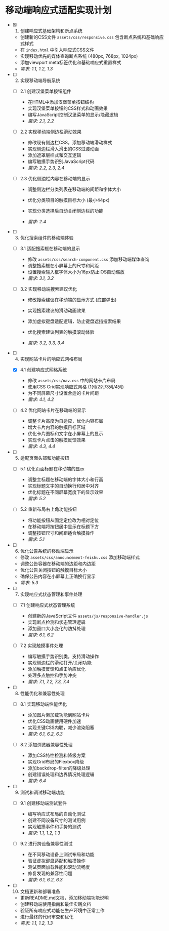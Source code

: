 # 移动端响应式适配实现计划

- [x] 1. 创建响应式基础架构和断点系统




  - 创建新的CSS文件 `assets/css/responsive.css` 包含断点系统和基础响应式样式
  - 在 `index.html` 中引入响应式CSS文件
  - 实现移动优先的媒体查询断点系统 (480px, 768px, 1024px)
  - 添加viewport meta标签优化和基础响应式重置样式
  - _需求: 1.1, 1.2, 1.3_

- [ ] 2. 实现移动端导航系统
  - [ ] 2.1 创建汉堡菜单按钮组件
    - 在HTML中添加汉堡菜单按钮结构
    - 实现汉堡菜单按钮的CSS样式和动画效果
    - 编写JavaScript控制汉堡菜单的显示/隐藏逻辑
    - _需求: 2.1, 2.2_

  - [ ] 2.2 实现移动端侧边栏滑动效果
    - 修改现有侧边栏CSS，添加移动端滑动样式
    - 实现侧边栏滑入滑出的CSS过渡动画
    - 添加遮罩层样式和交互逻辑
    - 编写触摸手势识别JavaScript代码
    - _需求: 2.2, 2.3, 2.4_

  - [ ] 2.3 优化侧边栏内容在移动端的显示
    - 调整侧边栏分类列表在移动端的间距和字体大小
    - 优化分类项目的触摸目标大小 (最小44px)
    - 实现分类选择后自动关闭侧边栏的功能


    - _需求: 2.4_

- [ ] 3. 优化搜索组件的移动端体验
  - [ ] 3.1 适配搜索框在移动端的显示


    - 修改 `assets/css/search-component.css` 添加移动端媒体查询
    - 调整搜索框在小屏幕上的尺寸和间距
    - 设置搜索输入框字体大小为16px防止iOS自动缩放
    - _需求: 3.1, 3.2_

  - [ ] 3.2 实现移动端搜索建议优化
    - 修改搜索建议在移动端的显示方式 (底部弹出)
    - 实现搜索建议的滑动动画效果
    - 添加虚拟键盘适配逻辑，防止键盘遮挡搜索结果
    - 优化搜索建议列表的触摸滚动体验


    - _需求: 3.2, 3.3, 3.4_

- [ ] 4. 实现网站卡片的响应式网格布局
  - [x] 4.1 创建响应式网格系统


    - 修改 `assets/css/nav.css` 中的网站卡片布局
    - 使用CSS Grid实现响应式网格 (1列/2列/3列/4列)
    - 为不同屏幕尺寸设置合适的卡片间距
    - _需求: 4.1, 4.2_

  - [ ] 4.2 优化网站卡片在移动端的显示
    - 调整卡片高度为自适应，优化内容布局
    - 增大卡片内容的触摸目标区域
    - 优化卡片图标和文字在小屏幕上的显示
    - 实现卡片点击的触摸反馈效果
    - _需求: 4.3, 4.4_

- [ ] 5. 适配页面头部和功能按钮
  - [ ] 5.1 优化页面标题在移动端的显示
    - 调整主标题在移动端的字体大小和行高
    - 实现标题文字的自动换行和居中对齐
    - 优化标题在不同屏幕宽度下的显示效果
    - _需求: 5.2_

  - [ ] 5.2 重新布局右上角功能按钮
    - 将功能按钮从固定定位改为相对定位
    - 在移动端将按钮居中显示在标题下方
    - 调整按钮尺寸和间距适合触摸操作
    - _需求: 5.1_

- [ ] 6. 优化公告系统的移动端显示
  - 修改 `assets/css/announcement-feishu.css` 添加移动端样式
  - 调整公告容器在移动端的边距和内边距
  - 优化公告关闭按钮的触摸目标大小
  - 确保公告内容在小屏幕上正确换行显示
  - _需求: 5.3_

- [ ] 7. 实现响应式状态管理和事件处理
  - [ ] 7.1 创建响应式状态管理系统
    - 创建新的JavaScript文件 `assets/js/responsive-handler.js`
    - 实现断点检测和状态管理逻辑
    - 添加窗口大小变化的防抖处理
    - _需求: 6.1, 6.2_

  - [ ] 7.2 实现触摸事件处理
    - 编写触摸手势识别类，支持滑动操作
    - 实现侧边栏的滑动打开/关闭功能
    - 添加触摸反馈和点击响应优化
    - 处理多点触控和手势冲突
    - _需求: 7.1, 7.2, 7.3, 7.4_

- [ ] 8. 性能优化和兼容性处理
  - [ ] 8.1 实现移动端性能优化
    - 添加图片懒加载功能到网站卡片
    - 优化CSS动画使用硬件加速
    - 实现关键CSS内联，减少渲染阻塞
    - _需求: 6.1, 6.2, 6.3_

  - [ ] 8.2 添加浏览器兼容性处理
    - 添加CSS特性检测和降级方案
    - 实现Grid布局的Flexbox降级
    - 添加backdrop-filter的降级处理
    - 创建错误处理和边界情况处理逻辑
    - _需求: 6.4_

- [ ] 9. 测试和调试移动端功能
  - [ ] 9.1 创建移动端测试套件
    - 编写响应式布局的自动化测试
    - 创建不同设备尺寸的测试用例
    - 实现触摸事件和手势的测试
    - _需求: 1.1, 1.2, 1.3_

  - [ ] 9.2 进行跨设备兼容性测试
    - 在不同移动设备上测试布局和功能
    - 验证虚拟键盘适配和触摸操作
    - 测试页面加载性能和滚动流畅度
    - 修复发现的兼容性问题
    - _需求: 6.1, 6.2, 6.3_

- [ ] 10. 文档更新和部署准备
  - 更新README.md文档，添加移动端功能说明
  - 创建移动端使用指南和最佳实践文档
  - 验证所有响应式功能在生产环境中正常工作
  - 进行最终的代码审查和优化
  - _需求: 1.1, 1.2, 1.3_
